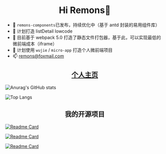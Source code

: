 <h1 align="center">Hi Remons👋</h1>
<p></p>

- 🔭  `remons-components`已发布，持续优化中（基于 antd 封装的易用组件库）
- 🌱 计划打造 listDetail lowcode
- 🌱 目前基于 webpack 5.0 打造了静态文件打包器，基于此，可以实现最低的微前端成本（iframe）
- 🤔 计划使用 `wujie` / `micro-app` 打造个人微前端项目
- 📫 remons@foxmail.com

<h2 align="center"><a href="http://remons.cn" target="_blank">个人主页</a></h2>
<p></p>

![Anurag's GitHub stats](https://github-readme-stats.vercel.app/api?username=liRemons&show_icons=true&theme=radical)

![Top Langs](https://github-readme-stats.vercel.app/api/top-langs/?username=liRemons&layout=compact&langs_count=10&exclude_repo=FEQ,electron_szlimsWeb)

<h2 align="center">我的开源项目</h2>

[![Readme Card](https://github-readme-stats.vercel.app/api/pin/?username=liRemons&repo=remons-components)](https://github.com/liRemons/remons-components)

[![Readme Card](https://github-readme-stats.vercel.app/api/pin/?username=liRemons&repo=formatter-data)](https://github.com/liRemons/formatter-data)

[![Readme Card](https://github-readme-stats.vercel.app/api/pin/?username=liRemons&repo=create-app-cli)](https://github.com/liRemons/create-app-cli)
